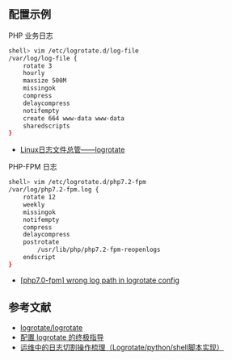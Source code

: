 ## 配置示例

PHP 业务日志 

```sh
shell> vim /etc/logrotate.d/log-file
/var/log/log-file {
    rotate 3
    hourly
    maxsize 500M
    missingok
    compress
    delaycompress
    notifempty
    create 664 www-data www-data
    sharedscripts
}
```

- [Linux日志文件总管——logrotate](https://linux.cn/article-4126-1.html)

PHP-FPM 日志

```sh
shell> vim /etc/logrotate.d/php7.2-fpm
/var/log/php7.2-fpm.log {
    rotate 12
    weekly
    missingok
    notifempty
    compress
    delaycompress
    postrotate
        /usr/lib/php/php7.2-fpm-reopenlogs
    endscript
}
```

- [[php7.0-fpm] wrong log path in logrotate config](https://github.com/oerdnj/deb.sury.org/issues/221)


## 参考文献

- [logrotate/logrotate](https://github.com/logrotate/logrotate)
- [配置 logrotate 的终极指导](https://linux.cn/article-8227-1.html)
- [运维中的日志切割操作梳理（Logrotate/python/shell脚本实现）](https://www.cnblogs.com/kevingrace/p/6307298.html)
